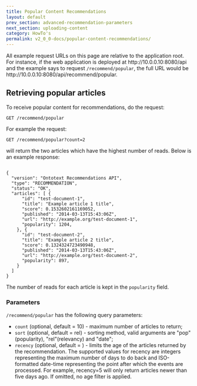 ```yaml
---
title: Popular Content Recommendations
layout: default
prev_section: advanced-recommendation-parameters
next_section: uploading-content
category: HowTo's
permalink: v2_0_0-docs/popular-content-recommendations/
---
```

<div class="info-badge">All example request URLs on this page are relative to the application root. For instance, if the web application is deployed at http://10.0.0.10:8080/api and the example says to request <code>/recommend/popular</code>, the full URL would be http://10.0.0.10:8080/api/recommend/popular.</div>

## Retrieving popular articles

To receive popular content for recommendations, do the request:

`
GET /recommend/popular
`

For example the request:

`
GET /recommend/popular?count=2
`

will return the two articles which have the highest number of reads. Below is an example response:

<pre><code>
{
  "version": "Ontotext Recommendations API",
  "type": "RECOMMENDATION",
  "status": "OK",
  "articles": [ {
      "id": "test-document-1",
      "title": "Example article 1 title",
      "score": 0.1532602161169052,
      "published": "2014-03-13T15:43:06Z",
      "url": "http://example.org/test-document-1",
      "popularity": 1204,
    }, {
      "id": "test-document-2",
      "title": "Example article 2 title",
      "score": 0.1324324723490948,
      "published": "2014-03-13T15:43:06Z",
      "url": "http://example.org/test-document-2",
      "popularity": 897,
    }
  ]
}
</code></pre>

The number of reads for each article is kept in the `popularity` field.

### Parameters

`/recommend/popular` has the following query parameters:

- `count` (optional, default = 10) - maximum number of articles to return;
- `sort` (optional, default = rel) - sorting method, valid arguments are "pop"(popularity), "rel"(relevancy) and "date";
- `recency` (optional, default = <empty>) - limits the age of the articles returned by the recommendation. The supported values for recency are integers representing the maximum number of days to do back and ISO-formatted date-time representing the point after which the events are processed. For example, recency=5 will only return articles newer than five days ago. If omitted, no age filter is applied.